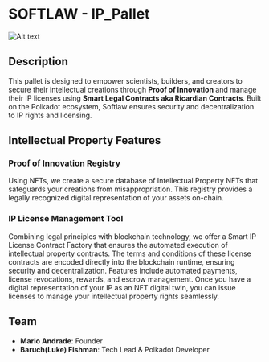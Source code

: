 # SOFTLAW - IP_Pallet
![Alt text](https://harlequin-quiet-smelt-978.mypinata.cloud/ipfs/QmdWWR5frGwGDYBdJWagXhP3QpxFEoRz9Xmk5CNQnPjs1s)

## Description
This pallet is designed to empower scientists, builders, and creators to secure their intellectual creations through **Proof of Innovation** and manage their IP licenses using **Smart Legal Contracts aka Ricardian Contracts**. Built on the Polkadot ecosystem, Softlaw ensures security and decentralization to IP rights and licensing.

## Intellectual Property Features

### Proof of Innovation Registry
Using NFTs, we create a secure database of Intellectual Property NFTs that safeguards your creations from misappropriation. This registry provides a legally recognized digital representation of your assets on-chain.

### IP License Management Tool
Combining legal principles with blockchain technology, we offer a Smart IP License Contract Factory that ensures the automated execution of intellectual property contracts. The terms and conditions of these license contracts are encoded directly into the blockchain runtime, ensuring security and decentralization. Features include automated payments, license revocations, rewards, and escrow management. Once you have a digital representation of your IP as an NFT digital twin, you can issue licenses to manage your intellectual property rights seamlessly.

## Team
- **Mario Andrade**: Founder 
- **Baruch(Luke) Fishman**: Tech Lead & Polkadot Developer
